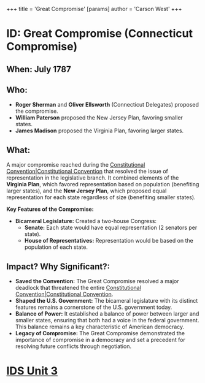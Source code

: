 +++
 title = 'Great Compromise'
[params]
	author = 'Carson West'
+++
# ID: Great Compromise (Connecticut Compromise)
## When: July 1787 
## Who: 
* **Roger Sherman** and **Oliver Ellsworth** (Connecticut Delegates) proposed the compromise.
* **William Paterson** proposed the New Jersey Plan, favoring smaller states.
* **James Madison** proposed the Virginia Plan, favoring larger states.

## What:
A major compromise reached during the [Constitutional Convention|Constitutional Convention](./../constitutional-convention|constitutional-convention/) that resolved the issue of representation in the legislative branch. It combined elements of the **Virginia Plan**, which favored representation based on population (benefiting larger states), and the **New Jersey Plan**, which proposed equal representation for each state regardless of size (benefiting smaller states).

**Key Features of the Compromise:**

* **Bicameral Legislature:**  Created a two-house Congress:
    * **Senate:** Each state would have equal representation (2 senators per state).
    * **House of Representatives:** Representation would be based on the population of each state. 

## Impact? Why Significant?: 
* **Saved the Convention:** The Great Compromise resolved a major deadlock that threatened the entire [Constitutional Convention|Constitutional Convention](./../constitutional-convention|constitutional-convention/).
* **Shaped the U.S. Government:**  The bicameral legislature with its distinct features remains a cornerstone of the U.S. government today. 
* **Balance of Power:** It established a balance of power between larger and smaller states, ensuring that both had a voice in the federal government. This balance remains a key characteristic of American democracy. 
* **Legacy of Compromise:** The Great Compromise demonstrated the importance of compromise in a democracy and set a precedent for resolving future conflicts through negotiation. 

# [IDS Unit 3](./../ids-unit-3/)